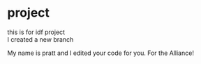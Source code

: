 # project
this is for idf project  
I created a new branch



My name is pratt and I edited your code for you. For the Alliance!
